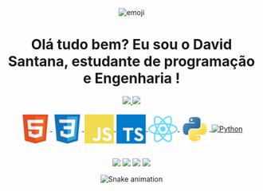  <div align="center">
 <img alt="emoji" height="200" width="200" src="https://emojipedia-us.s3.amazonaws.com/source/microsoft-teams/337/man-raising-hand-medium-skin-tone_1f64b-1f3fd-200d-2642-fe0f.png">
 </div>
<h1 align="center">Olá tudo bem? Eu sou o David Santana, estudante de programação e Engenharia !</h1>
<div align="center">
  <a href="https://github.com/David-Santana98">
  <img height="180em" src="https://github-readme-stats.vercel.app/api?username=David-Santana98&show_icons=true&theme=dracula&include_all_commits=true&count_private=true"/>
  <img height="180em" src="https://github-readme-stats.vercel.app/api/top-langs/?username=David-Santana98&layout=compact&langs_count=7&theme=dracula"/>
</div>
<div align="center" style="display: inline_block"><br>
  <img align="center" alt="HTML" height="60" width="60" src="https://raw.githubusercontent.com/devicons/devicon/master/icons/html5/html5-original.svg">
  <img align="center" alt="CSS" height="60" width="60" src="https://raw.githubusercontent.com/devicons/devicon/master/icons/css3/css3-original.svg">
  <img align="center" alt="Js" height="60" width="60" src="https://raw.githubusercontent.com/devicons/devicon/master/icons/javascript/javascript-plain.svg">
  <img align="center" alt="Ts" height="60" width="60" src="https://raw.githubusercontent.com/devicons/devicon/master/icons/typescript/typescript-plain.svg">
  <img align="center" alt="React" height="60" width="60" src="https://raw.githubusercontent.com/devicons/devicon/master/icons/react/react-original.svg">
  <img align="center" alt="Python" height="60" width="60" src="https://raw.githubusercontent.com/devicons/devicon/master/icons/python/python-original.svg">
  <img align="center" alt="Python" height="60" width="60" src="https://icongr.am/devicon/git-original.svg?size=128&color=currentColor">
</div>
  
  ##
 
<div align="center"> 
  <a href="https://www.instagram.com/dvs.dev" target="_blank"><img src="https://img.shields.io/badge/-Instagram-%23E4405F?style=for-the-badge&logo=instagram&logoColor=white" target="_blank"></a>
 <a href="https://discord.com/channels/@me/903792506666377268" target="_blank"><img src="https://img.shields.io/badge/Discord-7289DA?style=for-the-badge&logo=discord&logoColor=white" target="_blank"></a> 
  <a href = "mailto:dvs.kali.dev@gmail.com"><img src="https://img.shields.io/badge/-Gmail-%23333?style=for-the-badge&logo=gmail&logoColor=white" target="_blank"></a>
  <a href="https://www.linkedin.com/in/david-santana-dev/" target="_blank"><img src="https://img.shields.io/badge/-LinkedIn-%230077B5?style=for-the-badge&logo=linkedin&logoColor=white" target="_blank"></a> 
 
 
  ![Snake animation](https://github.com/David-Santana98/David-Santana98/blob/output/github-contribution-grid-snake.svg)
 </div>

